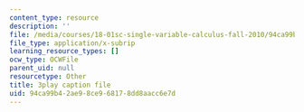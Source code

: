 ```yaml
---
content_type: resource
description: ''
file: /media/courses/18-01sc-single-variable-calculus-fall-2010/94ca99b42ae98ce968178dd8aacc6e7d_LpW6zanbSf8.srt
file_type: application/x-subrip
learning_resource_types: []
ocw_type: OCWFile
parent_uid: null
resourcetype: Other
title: 3play caption file
uid: 94ca99b4-2ae9-8ce9-6817-8dd8aacc6e7d
---
```

